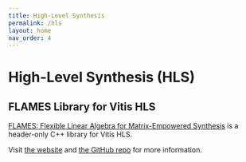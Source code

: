 ```yaml
---
title: High-Level Synthesis
permalink: /hls
layout: home
nav_order: 4
---
```


# High-Level Synthesis (HLS)

## FLAMES Library for Vitis HLS
[FLAMES: Flexible Linear Algebra for Matrix-Empowered Synthesis](https://github.com/autohdw/flames)
is a header-only C++ library for Vitis HLS.

Visit [the website](https://flames.autohdw.com) and [the GitHub repo](https://github.com/autohdw/flames) for more information.
